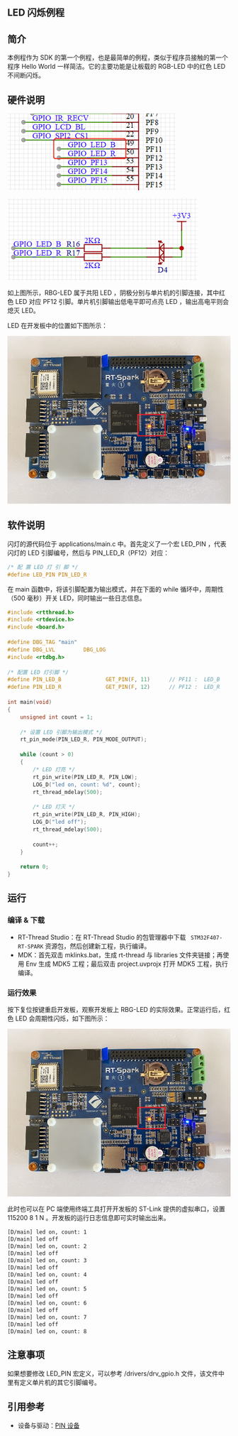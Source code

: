 ## LED 闪烁例程

## 简介

本例程作为 SDK 的第一个例程，也是最简单的例程，类似于程序员接触的第一个程序 Hello World 一样简洁。它的主要功能是让板载的 RGB-LED 中的红色 LED 不间断闪烁。
## 硬件说明

![LED 连接单片机引脚](figures/led_pin.png)

![LED 电路原理图](figures/led_circuit.png)

如上图所示，RBG-LED 属于共阳 LED ，阴极分别与单片机的引脚连接，其中红色 LED 对应 PF12 引脚。单片机引脚输出低电平即可点亮 LED ，输出高电平则会熄灭 LED。

LED 在开发板中的位置如下图所示：

![LED 位置](figures/red_light.jpg)
## 软件说明

闪灯的源代码位于 applications/main.c 中。首先定义了一个宏 LED_PIN ，代表闪灯的 LED 引脚编号，然后与 PIN_LED_R（PF12）对应：

```c
/* 配 置 LED 灯 引 脚 */
#define LED_PIN PIN_LED_R
```

在 main 函数中，将该引脚配置为输出模式，并在下面的 while 循环中，周期性（500 毫秒）开关 LED，同时输出一些日志信息。

```c
#include <rtthread.h>
#include <rtdevice.h>
#include <board.h>

#define DBG_TAG "main"
#define DBG_LVL         DBG_LOG
#include <rtdbg.h>

/* 配置 LED 灯引脚 */
#define PIN_LED_B              GET_PIN(F, 11)      // PF11 :  LED_B        --> LED
#define PIN_LED_R              GET_PIN(F, 12)      // PF12 :  LED_R        --> LED

int main(void)
{
    unsigned int count = 1;

    /* 设置 LED 引脚为输出模式 */
    rt_pin_mode(PIN_LED_R, PIN_MODE_OUTPUT);

    while (count > 0)
    {
        /* LED 灯亮 */
        rt_pin_write(PIN_LED_R, PIN_LOW);
        LOG_D("led on, count: %d", count);
        rt_thread_mdelay(500);

        /* LED 灯灭 */
        rt_pin_write(PIN_LED_R, PIN_HIGH);
        LOG_D("led off");
        rt_thread_mdelay(500);

        count++;
    }

    return 0;
}

```

##  运行
### 编译 & 下载

- RT-Thread Studio：在 RT-Thread Studio 的包管理器中下载 ` STM32F407-RT-SPARK` 资源包，然后创建新工程，执行编译。
- MDK：首先双击 mklinks.bat，生成 rt-thread 与 libraries 文件夹链接；再使用 Env 生成 MDK5 工程；最后双击 project.uvprojx 打开 MDK5 工程，执行编译。

### 运行效果

按下复位按键重启开发板，观察开发板上 RBG-LED 的实际效果。正常运行后，红色 LED 会周期性闪烁，如下图所示：

![红灯亮起](figures/red_light.jpg)

此时也可以在 PC 端使用终端工具打开开发板的 ST-Link 提供的虚拟串口，设置 115200 8 1 N 。开发板的运行日志信息即可实时输出出来。

```
[D/main] led on, count: 1
[D/main] led off
[D/main] led on, count: 2
[D/main] led off
[D/main] led on, count: 3
[D/main] led off
[D/main] led on, count: 4
[D/main] led off
[D/main] led on, count: 5
[D/main] led off
[D/main] led on, count: 6
[D/main] led off
[D/main] led on, count: 7
[D/main] led off
[D/main] led on, count: 8
```

## 注意事项

如果想要修改 LED_PIN 宏定义，可以参考 /drivers/drv_gpio.h 文件，该文件中里有定义单片机的其它引脚编号。

## 引用参考

- 设备与驱动：[PIN 设备](https://www.rt-thread.org/document/site/#/rt-thread-version/rt-thread-standard/programming-manual/device/pin/pin)

